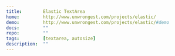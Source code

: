 ```yaml
---
title:        Elastic TextArea
home:         http://www.unwrongest.com/projects/elastic/
demo:         http://www.unwrongest.com/projects/elastic/#demo
docs:         ""
repo:         ""
tags:         [textarea, autosize]
description:  ""
---
```



